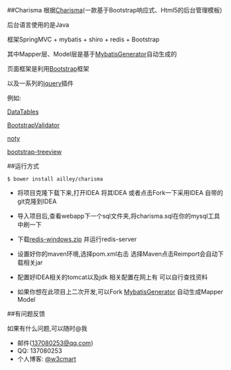 ##Charisma
根据[Charisma](https://github.com/usmanhalalit/charisma)(一款基于Bootstrap响应式、Html5的后台管理模板)

后台语言使用的是Java

框架SpringMVC + mybatis + shiro + redis + Bootstrap

其中Mapper层、Model层是基于[MybatisGenerator](https://github.com/ailley/MybatisGenerator)自动生成的

页面框架是利用[Bootstrap](https://github.com/twbs/bootstrap)框架

以及一系列的[jquery](https://github.com/jquery/jquery)插件

例如:
    
[DataTables](https://github.com/DataTables/DataTables)
    
[BootstrapValidator](http://bv.doc.javake.cn/api/)

[noty](https://github.com/needim/noty/)

[bootstrap-treeview](https://www.npmjs.com/package/bootstrap-treeview)
    
##运行方式

    $ bower install ailley/charisma

* 将项目克隆下载下来,打开IDEA 将其IDEA 或者点击Fork一下采用IDEA 自带的git克隆到IDEA

* 导入项目后,查看webapp下一个sql文件夹,将charisma.sql在你的mysql工具中刷一下

* 下载[redis-windows.zip](https://github.com/ServiceStack/redis-windows/raw/master/downloads/redis-latest.zip) 并运行redis-server

* 设置好你的maven环境,选择pom.xml右击 选择Maven点击Reimport会自动下载相关jar

* 配置好IDEA相关的tomcat以及jdk 相关配置在网上有 可以自行查找资料

* 如果你想在此项目上二次开发,可以Fork [MybatisGenerator](https://github.com/ailley/MybatisGenerator) 自动生成Mapper Model

##有问题反馈

如果有什么问题,可以随时@我

* 邮件(137080253@qq.com)
* QQ: 137080253
* 个人博客: [@w3cmart](http://w3cmart.com/)

